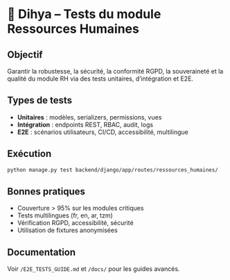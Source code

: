 # 🧪 Dihya – Tests du module Ressources Humaines

## Objectif
Garantir la robustesse, la sécurité, la conformité RGPD, la souveraineté et la qualité du module RH via des tests unitaires, d’intégration et E2E.

## Types de tests
- **Unitaires** : modèles, serializers, permissions, vues
- **Intégration** : endpoints REST, RBAC, audit, logs
- **E2E** : scénarios utilisateurs, CI/CD, accessibilité, multilingue

## Exécution
```bash
python manage.py test backend/django/app/routes/ressources_humaines/
```

## Bonnes pratiques
- Couverture > 95% sur les modules critiques
- Tests multilingues (fr, en, ar, tzm)
- Vérification RGPD, accessibilité, sécurité
- Utilisation de fixtures anonymisées

## Documentation
Voir `/E2E_TESTS_GUIDE.md` et `/docs/` pour les guides avancés.
